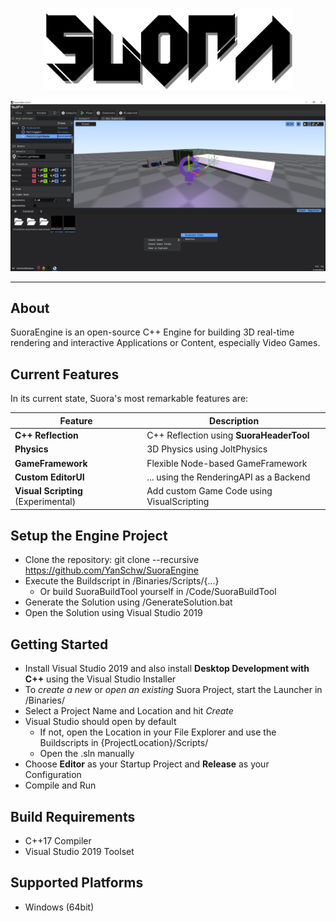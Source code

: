 
<p align="center">
  <a href="https://github.com/YanSchw/SuoraEngine">
    <img src="Content/EngineContent/SuoraLogo.png" width="400" alt="Suora Engine logo">
  </a>
</p>

![Screenshot of the Suora Engine editor](Docs/Images/SuoraInEditorScreenshot.png)
***
## About
SuoraEngine is an open-source C++ Engine for building 3D real-time rendering and interactive Applications or Content, especially Video Games.

## Current Features
In its current state, Suora's most remarkable features are:

| Feature               | Description                              |
| -------               | -----------                              |
| **C++ Reflection**    | C++ Reflection using **SuoraHeaderTool** |
| **Physics**           | 3D Physics using JoltPhysics             |
| **GameFramework**     | Flexible Node-based GameFramework        |
| **Custom EditorUI**   | ... using the RenderingAPI as a Backend  |
| **Visual Scripting** (Experimental)   | Add custom Game Code using VisualScripting |

## Setup the Engine Project
- Clone the repository: git clone --recursive https://github.com/YanSchw/SuoraEngine
- Execute the Buildscript in /Binaries/Scripts/{...}
  - Or build SuoraBuildTool yourself in /Code/SuoraBuildTool
- Generate the Solution using /GenerateSolution.bat
- Open the Solution using Visual Studio 2019

## Getting Started
- Install Visual Studio 2019 and also install **Desktop Development with C++** using the Visual Studio Installer
- To *create a new* or *open an existing* Suora Project, start the Launcher in /Binaries/
- Select a Project Name and Location and hit *Create*
- Visual Studio should open by default
  - If not, open the Location in your File Explorer and use the Buildscripts in {ProjectLocation}/Scripts/
  - Open the .sln manually
- Choose **Editor** as your Startup Project and **Release** as your Configuration
- Compile and Run

## Build Requirements
- C++17 Compiler
- Visual Studio 2019 Toolset

## Supported Platforms
- Windows (64bit)